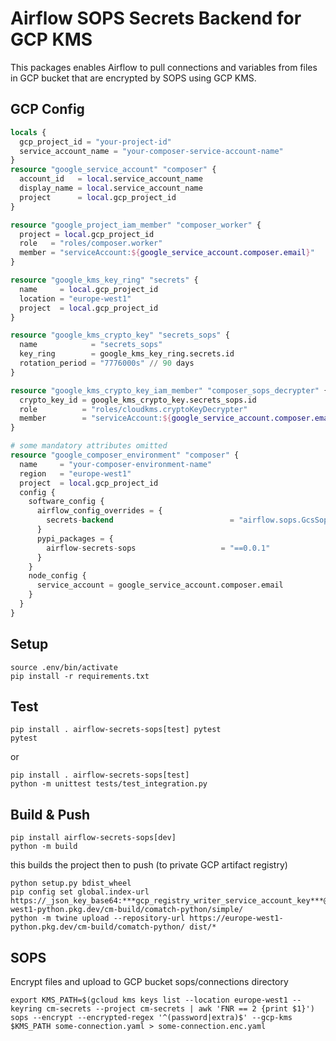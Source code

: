 # Airflow SOPS Secrets Backend for GCP KMS
This packages enables Airflow to pull connections and variables
from files in GCP bucket that are encrypted by SOPS using GCP
KMS.

## GCP Config
```terraform
locals {
  gcp_project_id = "your-project-id"
  service_account_name = "your-composer-service-account-name"
}
resource "google_service_account" "composer" {
  account_id   = local.service_account_name
  display_name = local.service_account_name
  project      = local.gcp_project_id
}

resource "google_project_iam_member" "composer_worker" {
  project = local.gcp_project_id
  role   = "roles/composer.worker"
  member = "serviceAccount:${google_service_account.composer.email}"
}

resource "google_kms_key_ring" "secrets" {
  name     = local.gcp_project_id
  location = "europe-west1"
  project  = local.gcp_project_id
}

resource "google_kms_crypto_key" "secrets_sops" {
  name            = "secrets_sops"
  key_ring        = google_kms_key_ring.secrets.id
  rotation_period = "7776000s" // 90 days
}

resource "google_kms_crypto_key_iam_member" "composer_sops_decrypter" {
  crypto_key_id = google_kms_crypto_key.secrets_sops.id
  role          = "roles/cloudkms.cryptoKeyDecrypter"
  member        = "serviceAccount:${google_service_account.composer.email}"
}

# some mandatory attributes omitted
resource "google_composer_environment" "composer" {
  name     = "your-composer-environment-name"
  region   = "europe-west1"
  project  = local.gcp_project_id
  config {
    software_config {
      airflow_config_overrides = {
        secrets-backend                          = "airflow.sops.GcsSopsSecretsBackend"
      }
      pypi_packages = {
        airflow-secrets-sops                   = "==0.0.1"
      }
    }
    node_config {
      service_account = google_service_account.composer.email
    }
  }
}
```

## Setup
```shell
source .env/bin/activate
pip install -r requirements.txt
```

## Test
```shell
pip install . airflow-secrets-sops[test] pytest
pytest
```
or 
```shell
pip install . airflow-secrets-sops[test]
python -m unittest tests/test_integration.py
```

## Build & Push
```shell
pip install airflow-secrets-sops[dev]
python -m build
```
this builds the project then to push (to private GCP artifact registry)
```shell
python setup.py bdist_wheel
pip config set global.index-url https://_json_key_base64:***gcp_registry_writer_service_account_key***@europe-west1-python.pkg.dev/cm-build/comatch-python/simple/
python -m twine upload --repository-url https://europe-west1-python.pkg.dev/cm-build/comatch-python/ dist/*
```

## SOPS
Encrypt files and upload to GCP bucket sops/connections directory
```shell
export KMS_PATH=$(gcloud kms keys list --location europe-west1 --keyring cm-secrets --project cm-secrets | awk 'FNR == 2 {print $1}')
sops --encrypt --encrypted-regex '^(password|extra)$' --gcp-kms $KMS_PATH some-connection.yaml > some-connection.enc.yaml
```
